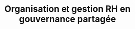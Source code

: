 ---
tags: gestion_cards


title: Organisation et gestion RH en gouvernance partagée
image: /img/gouvernance.png

altImage: Gouvernance Partagée
jqueryClass: gouvernance

---